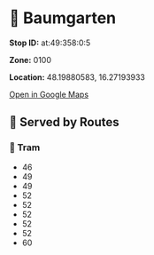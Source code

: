 # 🚉 Baumgarten


**Stop ID:** at:49:358:0:5

**Zone:** 0100

**Location:** 48.19880583, 16.27193933

[Open in Google Maps](https://www.google.com/maps?q=48.19880583,16.27193933)

## 🚆 Served by Routes

### 🚊 Tram
- 46
- 49
- 49
- 52
- 52
- 52
- 52
- 52
- 60